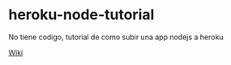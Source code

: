 # heroku-node-tutorial
No tiene codigo, tutorial de como subir una app nodejs a heroku

[Wiki](https://github.com/LaMaldicionDeMandos/heroku-node-tutorial/wiki)
